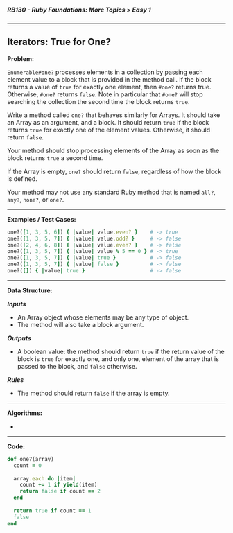 ##### RB130 - Ruby Foundations: More Topics > Easy 1

---

## Iterators: True for One?

**Problem:**  

`Enumerable#one?` processes elements in a collection by passing each element value to a block that is provided in the method call. If the block returns a value of `true` for exactly one element, then `#one?` returns true. Otherwise, `#one?` returns `false`. Note in particular that `#one?` will stop searching the collection the second time the block returns `true`.  

Write a method called `one?` that behaves similarly for Arrays. It should take an Array as an argument, and a block. It should return `true` if the block returns `true` for exactly one of the element values. Otherwise, it should return `false`.  

Your method should stop processing elements of the Array as soon as the block returns `true` a second time.  

If the Array is empty, `one?` should return `false`, regardless of how the block is defined.  

Your method may not use any standard Ruby method that is named `all?`, `any?`, `none?`, or `one?`.  

---

**Examples / Test Cases:**  

```ruby
one?([1, 3, 5, 6]) { |value| value.even? }    # -> true
one?([1, 3, 5, 7]) { |value| value.odd? }     # -> false
one?([2, 4, 6, 8]) { |value| value.even? }    # -> false
one?([1, 3, 5, 7]) { |value| value % 5 == 0 } # -> true
one?([1, 3, 5, 7]) { |value| true }           # -> false
one?([1, 3, 5, 7]) { |value| false }          # -> false
one?([]) { |value| true }                     # -> false
```

---

**Data Structure:**  

**_Inputs_**

* An Array object whose elements may be any type of object.
* The method will also take a block argument.

**_Outputs_**

* A boolean value: the method should return `true` if the return value of the block is `true` for exactly one, and only one, element of the array that is passed to the block, and `false` otherwise.

**_Rules_**

* The method should return `false` if the array is empty.

---

**Algorithms:**  

* 

---

**Code:**

```ruby
def one?(array)
  count = 0
  
  array.each do |item|
    count += 1 if yield(item)
    return false if count == 2
  end
  
  return true if count == 1
  false
end
```



